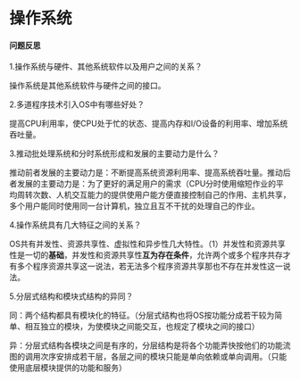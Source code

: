 # 操作系统

#### 问题反思

1.操作系统与硬件、其他系统软件以及用户之间的关系？

操作系统是其他系统软件与硬件之间的接口。

2.多道程序技术引入OS中有哪些好处？

提高CPU利用率，使CPU处于忙的状态、提高内存和I/O设备的利用率、增加系统吞吐量。

3.推动批处理系统和分时系统形成和发展的主要动力是什么？

推动前者发展的主要动力是：不断提高系统资源利用率、提高系统吞吐量。推动后者发展的主要动力是：为了更好的满足用户的需求（CPU分时使用缩短作业的平均周转次数、人机交互能力的提供使用户能方便直接控制自己的作用、主机共享，多个用户能同时使用同一台计算机，独立且互不干扰的处理自己的作业。

4.操作系统具有几大特征之间的关系？

OS共有并发性、资源共享性、虚拟性和异步性几大特性。（1）并发性和资源共享性是一切的**基础**，并发性和资源共享性**互为存在条件**，允许两个或多个程序共存才有多个程序资源共享这一说法，若无法多个程序资源共享那也不存在并发性这一说法。

5.分层式结构和模块式结构的异同？

同：两个结构都具有模块化的特征。（分层式结构也将OS按功能分成若干较为简单、相互独立的模块，为使模块之间能交互，也规定了模块之间的接口） 

异：分层式结构各模块之间是有序的，分层结构是将各个功能弄快按他们的功能流图的调用次序安排成若干层，各层之间的模块只能是单向依赖或单向调用。（只能使用底层模块提供的功能和服务）

